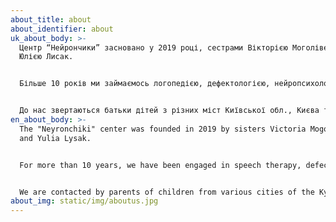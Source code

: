 ```yaml
---
about_title: about
about_identifier: about
uk_about_body: >-
  Центр “Нейрончики” засновано у 2019 році, сестрами Вікторією Моголівець та
  Юлією Лисак.


  Більше 10 років ми займаємось логопедією, дефектологією, нейропсихологією. Вивчаючи мозкові механізми людини, ефективно допомагаємо дітям з різними мовленнєвими та когнітивними порушеннями.


  До нас звертаються батьки дітей з різних міст Київської обл., Києва та інших регіонів нашої країни. Досягнення, які дітки набувають під час занять, дають можливість краще адаптуватися та соціалізуватися у суспільстві. Ми знаємо, що Результатом Успіху Дитини є формула - Фахівець+Батьки+Дитина!
en_about_body: >-
  The "Neyronchiki" center was founded in 2019 by sisters Victoria Mogolivets
  and Yulia Lysak.


  For more than 10 years, we have been engaged in speech therapy, defectology, and neuropsychology. By studying human brain mechanisms, we effectively help children with various speech and cognitive disorders.


  We are contacted by parents of children from various cities of the Kyiv region, Kyiv and other regions of our country. Achievements that children acquire during classes make it possible to better adapt and socialize in society. We know that the result of a child's success is the formula - Specialist+Parents+Child!
about_img: static/img/aboutus.jpg
---
```

